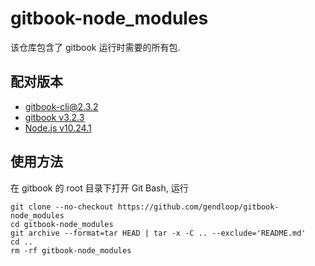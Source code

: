# gitbook-node_modules

该仓库包含了 gitbook 运行时需要的所有包.

## 配对版本

* gitbook-cli@2.3.2
* [gitbook v3.2.3](https://github.com/gendloop/gitbook)
* [Node.js v10.24.1](https://github.com/gendloop/nodejs)

## 使用方法

在 gitbook 的 root 目录下打开 Git Bash, 运行

```git
git clone --no-checkout https://github.com/gendloop/gitbook-node_modules
cd gitbook-node_modules
git archive --format=tar HEAD | tar -x -C .. --exclude='README.md'
cd ..
rm -rf gitbook-node_modules
```

